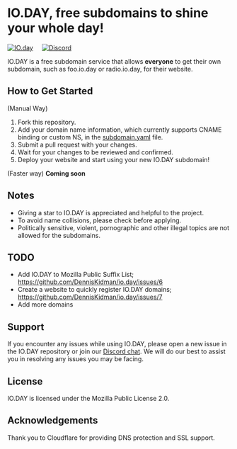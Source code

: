 # IO.DAY, free subdomains to shine your whole day!

[![IO.day](https://i.imgur.com/nEceukl.png)](https://blog.google/outreach-initiatives/entrepreneurs/today-dotday/) &nbsp; &nbsp; [![Discord](https://i.imgur.com/1NagNiU.png)](https://discord.gg/ZTQK3W2j42)

IO.DAY is a free subdomain service that allows **everyone** to get their own subdomain, such as foo.io.day or radio.io.day, for their website.



## How to Get Started
(Manual Way)
1. Fork this repository.
2. Add your domain name information, which currently supports CNAME binding or custom NS, in the [subdomain.yaml](https://github.com/DennisKidman/io.day/blob/main/subdomain.yml) file.
3. Submit a pull request with your changes.
4. Wait for your changes to be reviewed and confirmed.
5. Deploy your website and start using your new IO.DAY subdomain!

(Faster way)
**Coming soon**

## Notes
* Giving a star to IO.DAY is appreciated and helpful to the project.
* To avoid name collisions, please check before applying.
* Politically sensitive, violent, pornographic and other illegal topics are not allowed for the subdomains.

## TODO
* Add IO.DAY to Mozilla Public Suffix List; https://github.com/DennisKidman/io.day/issues/6
* Create a website to quickly register IO.DAY domains; https://github.com/DennisKidman/io.day/issues/7
* Add more domains

## Support
If you encounter any issues while using IO.DAY, please open a new issue in the IO.DAY repository or join our [Discord chat](https://discord.gg/ZTQK3W2j42). We will do our best to assist you in resolving any issues you may be facing.

## License
IO.DAY is licensed under the Mozilla Public License 2.0.

## Acknowledgements
Thank you to Cloudflare for providing DNS protection and SSL support. 
